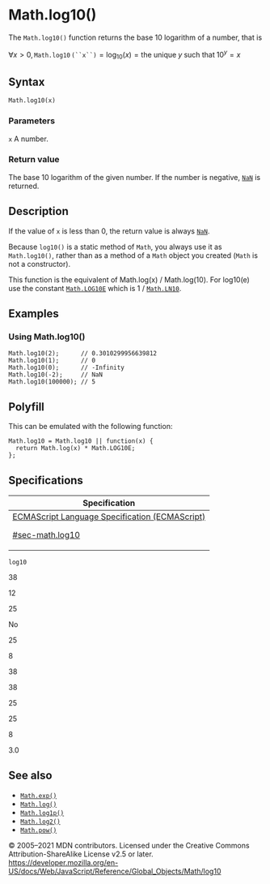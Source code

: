 # Math.log10()

The `Math.log10()` function returns the base 10 logarithm of a number, that is

∀*x* &gt; 0, `Math.log10` ` (``x``) ` = log<sub>10</sub>(_x_) = the unique *y* such that 10<sup>_y_</sup> = *x*

## Syntax

    Math.log10(x)

### Parameters

`x`
A number.

### Return value

The base 10 logarithm of the given number. If the number is negative, [`NaN`](../nan) is returned.

## Description

If the value of `x` is less than 0, the return value is always [`NaN`](../nan).

Because `log10()` is a static method of `Math`, you always use it as `Math.log10()`, rather than as a method of a `Math` object you created (`Math` is not a constructor).

This function is the equivalent of Math.log(x) / Math.log(10). For log10(e) use the constant [`Math.LOG10E`](log10e) which is 1 / [`Math.LN10`](ln10).

## Examples

### Using Math.log10()

    Math.log10(2);      // 0.3010299956639812
    Math.log10(1);      // 0
    Math.log10(0);      // -Infinity
    Math.log10(-2);     // NaN
    Math.log10(100000); // 5

## Polyfill

This can be emulated with the following function:

    Math.log10 = Math.log10 || function(x) {
      return Math.log(x) * Math.LOG10E;
    };

## Specifications

<table>
<thead>
<tr class="header">
<th>Specification</th>
</tr>
</thead>
<tbody>
<tr class="odd">
<td>
<a href="https://tc39.es/ecma262/#sec-math.log10">ECMAScript Language Specification (ECMAScript)
<br/>

<span class="small">#sec-math.log10</span>
</a>
</td>
</tr>
</tbody>
</table>

`log10`

38

12

25

No

25

8

38

38

25

25

8

3.0

## See also

-   [`Math.exp()`](exp)
-   [`Math.log()`](log)
-   [`Math.log1p()`](log1p)
-   [`Math.log2()`](log2)
-   [`Math.pow()`](pow)

© 2005–2021 MDN contributors.
Licensed under the Creative Commons Attribution-ShareAlike License v2.5 or later.
<a href="https://developer.mozilla.org/en-US/docs/Web/JavaScript/Reference/Global_Objects/Math/log10" class="_attribution-link">https://developer.mozilla.org/en-US/docs/Web/JavaScript/Reference/Global_Objects/Math/log10</a>
